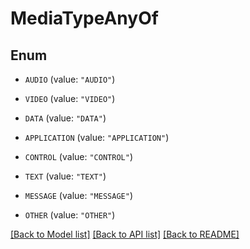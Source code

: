 # MediaTypeAnyOf

## Enum


* `AUDIO` (value: `"AUDIO"`)

* `VIDEO` (value: `"VIDEO"`)

* `DATA` (value: `"DATA"`)

* `APPLICATION` (value: `"APPLICATION"`)

* `CONTROL` (value: `"CONTROL"`)

* `TEXT` (value: `"TEXT"`)

* `MESSAGE` (value: `"MESSAGE"`)

* `OTHER` (value: `"OTHER"`)


[[Back to Model list]](../README.md#documentation-for-models) [[Back to API list]](../README.md#documentation-for-api-endpoints) [[Back to README]](../README.md)


